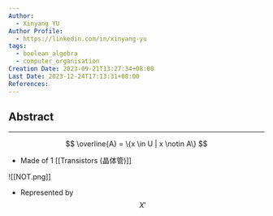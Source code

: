 ```yaml
---
Author:
  - Xinyang YU
Author Profile:
  - https://linkedin.com/in/xinyang-yu
tags:
  - boolean_algebra
  - computer_organisation
Creation Date: 2023-09-21T13:27:34+08:00
Last Date: 2023-12-24T17:13:31+08:00
References: 
---
```

## Abstract
---
$$
\overline{A} = \{x \in U | x \notin A\}
$$
- Made of 1 [[Transistors (晶体管)]]

![[NOT.png]]

- Represented by
$$X'$$